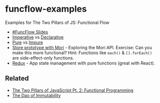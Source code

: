 # funcflow-examples
Examples for The Two Pillars of JS: Functional Flow

* [#FuncFlow Slides](https://slidr.io/ericelliott/learn-to-flow-with-functional-programming#1)
* [Imperative](https://github.com/learn-javascript-courses/funcflow-examples/blob/master/examples/double/imperative/index.js) vs [Declarative](https://github.com/learn-javascript-courses/funcflow-examples/blob/master/examples/double/declarative/index.js)
* [Pure]() vs [Impure]()
* [Store prototype with Mori](https://github.com/ericelliott/checkin/blob/13cd6ce0ed028c5431409f8981005df2b06c3638/source/shared/store/index.js) - Exploring the Mori API. Exercise: Can you make this more functional? Hint: Functions like `each()` & `[].forEach()` are side-effect-only functions.
* [Redux](https://github.com/rackt/redux) - App state management with pure functions (great with React).

## Related
* [The Two Pillars of JavaScript Pt. 2: Functional Programming](https://medium.com/javascript-scene/the-two-pillars-of-javascript-pt-2-functional-programming-a63aa53a41a4)
* [The Dao of Immutability](https://medium.com/javascript-scene/the-dao-of-immutability-9f91a70c88cd)
